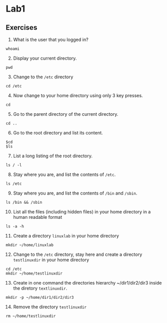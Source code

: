 # Lab1 
## Exercises

1. What is the user that you logged in?
````
whoami
````
2. Display your current directory.
`````
pwd
``````
3. Change to the `/etc` directory
``````
cd /etc
``````
4. Now change to your home directory using only 3 key presses.
`````` 
cd
`````` 
5. Go to the parent directory of the current directory.
`````` 
cd ..
`````` 
6. Go to the root directory and list its content.
`````` 
$cd 
$ls
``````
 7. List a long listing of the root directory.
`````` 
ls / -l
`````` 
8. Stay where you are, and list the contents of `/etc`.
`````` 
ls /etc
`````` 
9. Stay where you are, and list the contents of `/bin` and `/sbin`.
`````` 
ls /bin && /sbin
`````` 
10. List all the files (including hidden files) in your home directory in a human readable format
`````` 
ls -a -h
`````` 
11. Create a directory `linuxlab` in your home directory
`````` 
mkdir ~/home/linuxlab
`````` 
12. Change to the `/etc` directory, stay here and create a directory `testlinuxdir` in your home directory
`````` 
cd /etc
mkdir ~/home/testlinuxdir
`````` 
13. Create in one command the directories hierarchy ~/dir1/dir2/dir3 inside the diretory `textlinuxdir`. 
`````` 
mkdir -p ~/home/dir1/dir2/dir3
`````` 
14. Remove the directory `testlinuxdir`
`````` 
rm ~/home/testlinuxdir
`````` 
